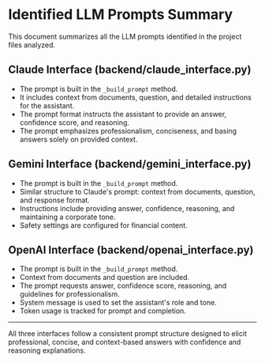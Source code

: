 # Identified LLM Prompts Summary

This document summarizes all the LLM prompts identified in the project files analyzed.

## Claude Interface (backend/claude_interface.py)

- The prompt is built in the `_build_prompt` method.
- It includes context from documents, question, and detailed instructions for the assistant.
- The prompt format instructs the assistant to provide an answer, confidence score, and reasoning.
- The prompt emphasizes professionalism, conciseness, and basing answers solely on provided context.

## Gemini Interface (backend/gemini_interface.py)

- The prompt is built in the `_build_prompt` method.
- Similar structure to Claude's prompt: context from documents, question, and response format.
- Instructions include providing answer, confidence, reasoning, and maintaining a corporate tone.
- Safety settings are configured for financial content.

## OpenAI Interface (backend/openai_interface.py)

- The prompt is built in the `_build_prompt` method.
- Context from documents and question are included.
- The prompt requests answer, confidence score, reasoning, and guidelines for professionalism.
- System message is used to set the assistant's role and tone.
- Token usage is tracked for prompt and completion.

---

All three interfaces follow a consistent prompt structure designed to elicit professional, concise, and context-based answers with confidence and reasoning explanations.
